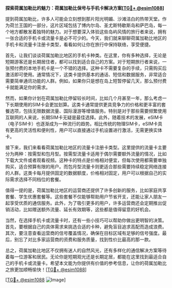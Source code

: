 **探索荷属加勒比的魅力：荷属加勒比保号与手机卡解决方案[[TG💪+ @esim1088](https://t.me/s/esim1088)]**

提到荷属加勒比，许多人可能会立刻想到那片阳光明媚、沙滩洁白的热带天堂。作为荷兰王国的一部分，这片区域包括了博内尔岛、圣尤斯特歇斯岛和萨巴岛，每一个地方都散发着独特的魅力。对于想要深入体验这些岛屿风情的旅行者来说，拥有一张合适的手机卡或流量卡是必不可少的。今天，我们就来聊聊荷属加勒比地区的手机卡和流量卡注册卡类型，看看如何让你在旅行中保持联络，享受便捷。

首先，让我们谈谈荷属加勒比地区的手机卡种类。在这里，你有多种选择，无论是短期游客还是长期居住者，都可以找到适合自己的方案。对于短期旅行者来说，一张预付费的本地手机卡是一个不错的选择。这种卡不需要复杂的手续，只需购买后激活即可使用。通常情况下，这类卡提供基本的通话、短信和数据服务，非常适合需要简单通讯功能的人群。例如，如果你只是想在岛上短暂停留几天，那么预付费卡就能满足你的需求。

然而，如果你计划在荷属加勒比停留较长时间，比如几个月甚至一年，那么考虑一下长期使用的SIM卡会更加划算。这类卡通常提供更具竞争力的价格和更丰富的套餐选项，包括无限数据流量、国际漫游等增值服务。特别是对于那些需要频繁使用互联网的人来说，长期SIM卡无疑是最佳选择。此外，随着技术的发展，eSIM卡（电子SIM卡）也逐渐成为一种流行的趋势。相比传统的物理SIM卡，eSIM卡具有更高的灵活性和便利性，用户可以直接通过手机设置进行激活，无需更换实体卡。

接下来，我们来看看荷属加勒比地区的流量卡注册卡类型。这里提供的流量卡主要分为两种：按需型和包月型。按需型流量卡适用于偶尔需要额外流量的情况，比如下载大文件或者观看视频。这种卡的特点是价格相对便宜，但每次使用都需要单独购买，适合预算有限的用户。而包月型流量卡则更适合那些需要持续稳定网络连接的人群。这类卡每月提供固定的数据额度，价格相对固定，用户可以根据自己的实际需求选择不同档位的套餐。

值得一提的是，荷属加勒比地区的运营商还提供了许多创新的服务，比如家庭共享套餐、学生优惠套餐等。这些套餐不仅能够帮助用户节省开支，还能让家人朋友一起享受优质的通信服务。此外，为了吸引更多的用户，许多运营商还会定期推出促销活动，比如赠送额外流量、延长有效期等，这些都是值得留意的好机会。

当然，在选择手机卡或流量卡时，还有一些小技巧可以帮助你做出更明智的决策。首先，要根据自己的具体需求来挑选合适的卡种，避免盲目追求高配而造成浪费。其次，要注意查看运营商的信号覆盖情况，确保在目标区域有足够的信号强度。最后，别忘了对比多家运营商的资费和服务质量，找到性价比最高的那一款。

总之，荷属加勒比地区不仅拥有迷人的自然风光，还有多样化的通信解决方案等待着每一位游客和居民。无论你是短期观光还是长期定居，都能在这里找到最适合自己的手机卡或流量卡。希望本文能为你提供有价值的参考信息，让你的荷属加勒比之旅更加顺畅愉快！[[TG💪+ @esim1088](https://t.me/s/esim1088)]

[[TG💪+ @esim1088](https://t.me/s/esim1088) ![Image](https://i.postimg.cc/4NQfJmqS/Snipaste-2025-05-13-00-14-12.png)]